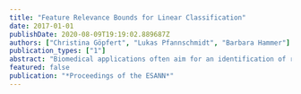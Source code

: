 ```yaml
---
title: "Feature Relevance Bounds for Linear Classification"
date: 2017-01-01
publishDate: 2020-08-09T19:19:02.889687Z
authors: ["Christina Göpfert", "Lukas Pfannschmidt", "Barbara Hammer"]
publication_types: ["1"]
abstract: "Biomedical applications often aim for an identification of relevant features for a given classification task, since these carry the promise of semantic insight into the underlying process. For correlated input dimensions, feature relevances are not unique, and the identification of meaningful subtle biomarkers remains a challenge. One approach is to identify intervals for the possible relevance of given features, a problem related to all relevant feature determination. In this contribution, we address the important case of linear classifiers and we transfer the problem how to infer feature relevance bounds to a convex optimization problem.  We demonstrate the superiority of the resulting technique in comparison to popular feature-relevance determination methods in several benchmarks."
featured: false
publication: "*Proceedings of the ESANN*"
---
```


